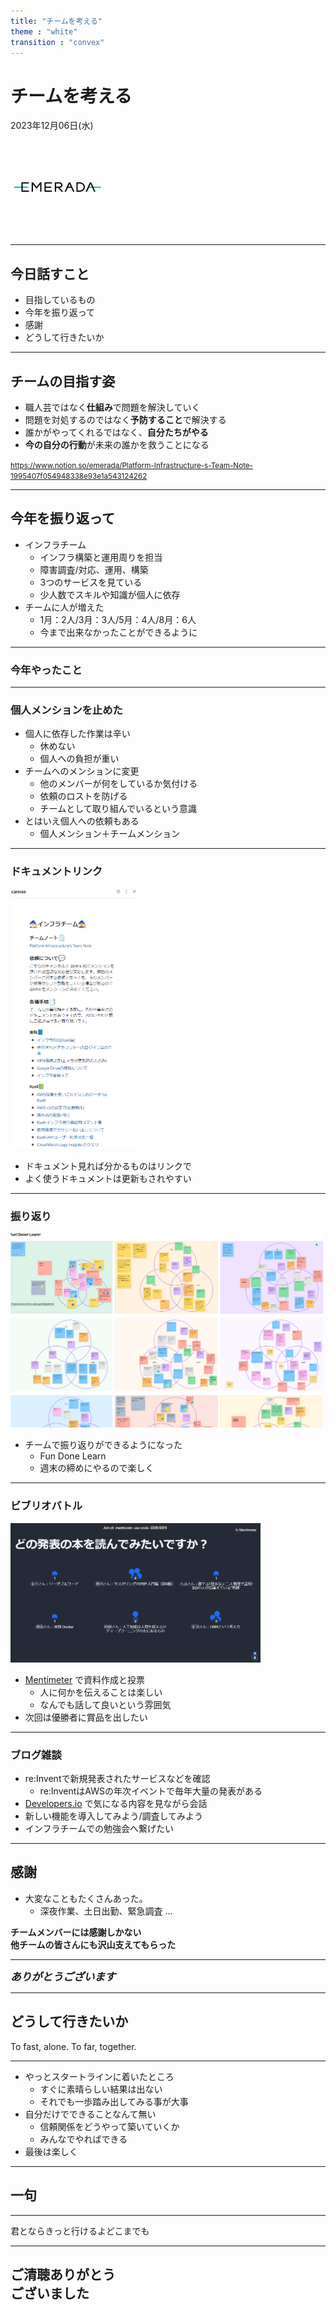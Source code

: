 ```yaml
---
title: "チームを考える"
theme : "white"
transition : "convex"
---
```


<style type="text/css">
  .reveal h1,
  .reveal h2,
  .reveal h3,
  .reveal h4,
  .reveal h5,
  .reveal h6 {
      text-transform: none;
  }
</style>

# チームを考える

2023年12月06日(水)

![](img/logo.png)

---

## 今日話すこと

* 目指しているもの
* 今年を振り返って
* 感謝
* どうして行きたいか

---

## チームの目指す姿

* 職人芸ではなく**仕組み**で問題を解決していく
* 問題を対処するのではなく**予防すること**で解決する
* 誰かがやってくれるではなく、**自分たちがやる**
* **今の自分の行動**が未来の誰かを救うことになる

<small>https://www.notion.so/emerada/Platform-Infrastructure-s-Team-Note-1995407f054948338e93e1a543124262</small>

---

## 今年を振り返って

* インフラチーム
  * インフラ構築と運用周りを担当
  * 障害調査/対応、運用、構築
  * 3つのサービスを見ている
  * 少人数でスキルや知識が個人に依存
* チームに人が増えた
  * 1月：2人/3月：3人/5月：4人/8月：6人
  * 今まで出来なかったことができるように

---

### 今年やったこと

---

### 個人メンションを止めた

* 個人に依存した作業は辛い
  * 休めない
  * 個人への負担が重い
* チームへのメンションに変更
  * 他のメンバーが何をしているか気付ける
  * 依頼のロストを防げる
  * チームとして取り組んでいるという意識
* とはいえ個人への依頼もある
  * 個人メンション＋チームメンション

---

### ドキュメントリンク

<img src=img/107.png width=200px><br>

* ドキュメント見れば分かるものはリンクで
* よく使うドキュメントは更新もされやすい

---

### 振り返り

<img src=img/003.png width=500px><br>

* チームで振り返りができるようになった
  * Fun Done Learn
  * 週末の締めにやるので楽しく

---

### ビブリオバトル

<img src=img/002.png width=400px><br>

* [Mentimeter](https://www.mentimeter.com/) で資料作成と投票
  * 人に何かを伝えることは楽しい
  * なんでも話して良いという雰囲気
* 次回は優勝者に賞品を出したい

---

### ブログ雑談

* re:Inventで新規発表されたサービスなどを確認
  * re:InventはAWSの年次イベントで毎年大量の発表がある
* [Developers.io](https://dev.classmethod.jp/) で気になる内容を見ながら会話
* 新しい機能を導入してみよう/調査してみよう
* インフラチームでの勉強会へ繋げたい

---

## 感謝

* 大変なこともたくさんあった。
  * 深夜作業、土日出勤、緊急調査 ...

**チームメンバーには感謝しかない**<br>
**他チームの皆さんにも沢山支えてもらった**

---

***<big>ありがとうございます</big>***

---

## どうして行きたいか


To fast, alone.
To far, together.

---

* やっとスタートラインに着いたところ
  * すぐに素晴らしい結果は出ない
  * それでも一歩踏み出してみる事が大事
* 自分だけでできることなんて無い
  * 信頼関係をどうやって築いていくか
  * みんなでやればできる
* 最後は楽しく

---

## 一句

---

君とならきっと行けるよどこまでも

---

## ご清聴ありがとう<br>ございました
